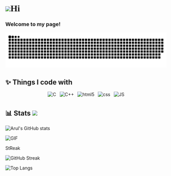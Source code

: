 <h1 style="font-family:cursive"><img src="https://c.tenor.com/xSI1Z0OAJQYAAAAi/smiling-face-with-halo-joypixels.gif" width="30"/>Hi</h1>
<h3>Welcome to my page!</h3> 
<img alt="contribution" src="https://github.com/Aruln3/Aruln3/blob/main/github-contribution-grid-snake.svg" />

## ✨ Things I code with

<p style="text-align:center";>
    <img alt="C" src="https://cdn.icon-icons.com/icons2/2415/PNG/128/c_original_logo_icon_146611.png" width=30px height=30px style="
    padding-bottom: 5px;" />&ensp;
    <img alt="C++" src="https://openhistogram.io/wp-content/uploads/images/c-plus-plus-logo.svg" width="33px" height="32px" style="
    padding-bottom: 7px;">&ensp;
    <img alt="html5" src="https://cdn.icon-icons.com/icons2/2415/PNG/128/html_original_logo_icon_146477.png" width=31px height=32px />&ensp;
    <img alt="css" src="https://cdn.icon-icons.com/icons2/2415/PNG/128/css_original_logo_icon_146575.png" width=31px height=32px />&ensp;
    <img alt="JS" src="https://cdn.icon-icons.com/icons2/2108/PNG/128/javascript_icon_130900.png" width=30px height=31px /> 
  </p>

## 📊 Stats  <img src="https://c.tenor.com/gMLviYizGPUAAAAj/gears-graph.gif" width="30"/>

![Arul's GitHub stats](https://github-readme-stats.vercel.app/api?username=Aruln3&show_icons=true&theme=radical)

<img  alt="GIF" src="https://c.tenor.com/iYg4CO19cHEAAAAj/cat-meow.gif" width="50px" height="50px" /><p> StReak</p>

![GitHub Streak](https://github-readme-streak-stats.herokuapp.com/?user=Aruln3&theme=radical)


![Top Langs](https://github-readme-stats.vercel.app/api/top-langs/?username=Aruln3&layout=compact&theme=omni&langs_count=4)
